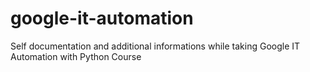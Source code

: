 # google-it-automation
Self documentation and additional informations while taking Google IT Automation with Python Course
